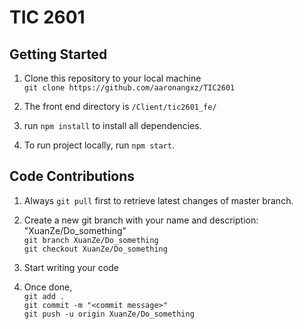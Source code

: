<h1> TIC 2601 </h1>

<h2>Getting Started</h2>

1. Clone this repository to your local machine<br>
`git clone https://github.com/aaronangxz/TIC2601`

2. The front end directory is `/Client/tic2601_fe/`

3. run `npm install` to install all dependencies.

4. To run project locally, run `npm start`.

<h2>Code Contributions</h2>

1. Always `git pull` first to retrieve latest changes of master branch.

2. Create a new git branch with your name and description: "XuanZe/Do_something"<br>
`git branch XuanZe/Do_something`<br>
`git checkout XuanZe/Do_something`

3. Start writing your code

4. Once done, <br>
`git add .`<br>
`git commit -m "<commit message>"`<br>
`git push -u origin XuanZe/Do_something`